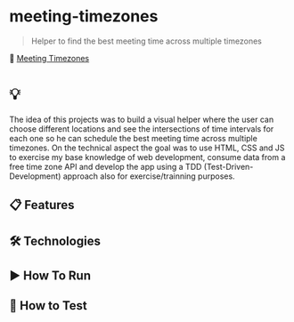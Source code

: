 # meeting-timezones
> Helper to find the best meeting time across multiple timezones

🔗 [Meeting Timezones](http://)

# 💡 
The idea of this projects was to build a visual helper where the user can choose different locations and see the intersections of time intervals for each one so he can schedule the best meeting time across multiple timezones. On the technical aspect the goal was to use HTML, CSS and JS to exercise my base knowledge of web development, consume data from a free time zone API and develop the app using a TDD (Test-Driven-Development) approach also for exercise/trainning purposes.

## 📋 Features

## 🛠 Technologies

## ▶ How To Run

## 🧪 How to Test
